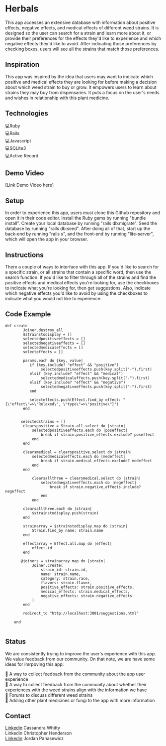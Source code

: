# Herbals
 This app accesses an extensive database with information about positive effects, negative effects, and medical effects of different weed strains.  It is designed so the user can search for a strain and learn more about it, or provide their preferences for the effects they'd like to experience and which negative effects they'd like to avoid.  After indicating those preferences by checking boxes, users will see all the strains that match those preferences. 
 
 ## Inspiration
 This app was inspired by the idea that users may want to indicate which positive and medical effects they are looking for before making a decision about which weed strain to buy or grow.  It empowers users to learn about strains they may buy from dispensaries.  It puts a focus on the user's needs and wishes in relationship with this plant medicine.
 
 ## Technologies 
 
 💻Ruby <br />
 💻Rails <br />
 💻Javascript <br />
 💻SQLite3 <br />
 💻Active Record <br />
 
 ## Demo Video
 
 [Link Demo Video here]
 
 ## Setup
 
In order to experience this app, users must clone this Github repository and open it in their code editor. 
Install the Ruby gems by running "bundle install". 
Create your local database by running "rails db:migrate". 
Seed the database by running "rails db:seed". 
After doing all of that, start up the back-end by running "rails s", and the front-end by running "lite-server", which will open the app in your browser. 

## Instructions

There a couple of ways to interface with this app.  If you'd like to search for a specific strain, or all strains that contain a specific word, then use the search function.  If you'd like to filter through all of the strains and find the positive effects and medical effects you're looking for, use the checkboxes to indicate what you're looking for, then get suggestions.  Also, indicate which negative effects you'd like to avoid by using the checkboxes to indicate what you would not like to experience. 

## Code Example

```
def create
        Joiner.destroy_all
        $strainstodisplay = []
        selectedpositiveeffects = []
        selectednegativeeffects = []
        selectedmedicaleffects = []
        selecteffects = []  

        params.each do |key, value|
           if (key.include? "effect" && "positive")
                selectedpositiveeffects.push(key.split("-").first)
           elsif (key.include? "effect" && "medical")
                selectedmedicaleffects.push(key.split("-").first)
           elsif (key.include? "effect" && "negative")
                selectednegativeeffects.push(key.split("-").first)
           end
           
           selecteffects.push(Effect.find_by effect: "{\"effect\"=>\"Relaxed\", \"type\"=>\"positive\"}")
        end


       selectedstrains = []
        clearspositive = Strain.all.select do |strain|
            selectedpositiveeffects.each do |poseffect|
                break if strain.positive_effects.exclude? poseffect
            end
        end

        clearsmedical = clearspositive.select do |strain|
            selectedmedicaleffects.each do |medeffect|
                break if strain.medical_effects.exclude? medeffect
            end
        end

            clearsallthree = clearsmedical.select do |strain|
                selectednegativeeffects.each do |negeffect|
                    break if strain.negative_effects.include? negeffect
                end
            end

        clearsallthree.each do |strain|
            $strainstodisplay.push(strain)
        end

        strainarray = $strainstodisplay.map do |strain|
            Strain.find_by name: strain.name
        end

        effectarray = Effect.all.map do |effect|
            effect.id
        end

       @joiners = strainarray.map do |strain|
            Joiner.create(
                strain_id: strain.id,
                name: strain.name,
                category: strain.race,
                flavors: strain.flavor,
                positive_effects: strain.positive_effects,
                medical_effects: strain.medical_effects,
                negative_effects: strain.negative_effects
            )
        end

        redirect_to "http://localhost:3001/suggestions.html" 
        
    end


```
    
## Status
    
We are consistently trying to improve the user's experience with this app.  We value feedback from our community.  On that note, we are have some ideas for imrpoving this app:

🦾 A way to collect feedback from the community about the app user experience <br />
🦾 A way to collect feedback from the community about whether their experiences with the weed strains align with the information we have <br />
🦾 Forums to discuss different weed strains <br />
🦾 Adding other plant medicines or fungi to the app with more information <br />

## Contact 

[Linkedin](https://www.linkedin.com/in/cassandra-whitty-0a184a1a4/) Cassandra Whitty <br />
Linkedin Christopher Henderson <br />
[Linkedin](https://www.linkedin.com/in/jordan-panasewicz-77a93158/) Jordan Panasewicz
